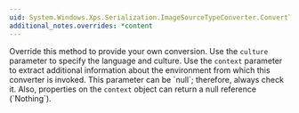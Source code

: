 ```yaml
---
uid: System.Windows.Xps.Serialization.ImageSourceTypeConverter.ConvertTo(System.ComponentModel.ITypeDescriptorContext,System.Globalization.CultureInfo,System.Object,System.Type)
additional_notes.overrides: *content
---
```


<p>Override this method to provide your own conversion. Use the <code>culture</code> parameter to specify the language and culture. Use the <code>context</code> parameter to extract additional information about the environment from which this converter is invoked. This parameter can be `null`; therefore, always check it. Also, properties on the <code>context</code> object can return a null reference (`Nothing`).</p>



